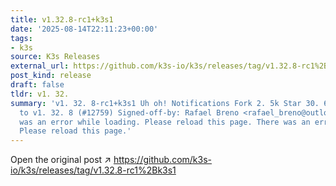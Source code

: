 ```yaml
---
title: v1.32.8-rc1+k3s1
date: '2025-08-14T22:11:23+00:00'
tags:
- k3s
source: K3s Releases
external_url: https://github.com/k3s-io/k3s/releases/tag/v1.32.8-rc1%2Bk3s1
post_kind: release
draft: false
tldr: v1. 32.
summary: 'v1. 32. 8-rc1+k3s1 Uh oh! Notifications Fork 2. 5k Star 30. 6k fe896f7 Update
  to v1. 32. 8 (#12759) Signed-off-by: Rafael Breno <rafael_breno@outlook. com> There
  was an error while loading. Please reload this page. There was an error while loading.
  Please reload this page.'
---
```

Open the original post ↗ https://github.com/k3s-io/k3s/releases/tag/v1.32.8-rc1%2Bk3s1
